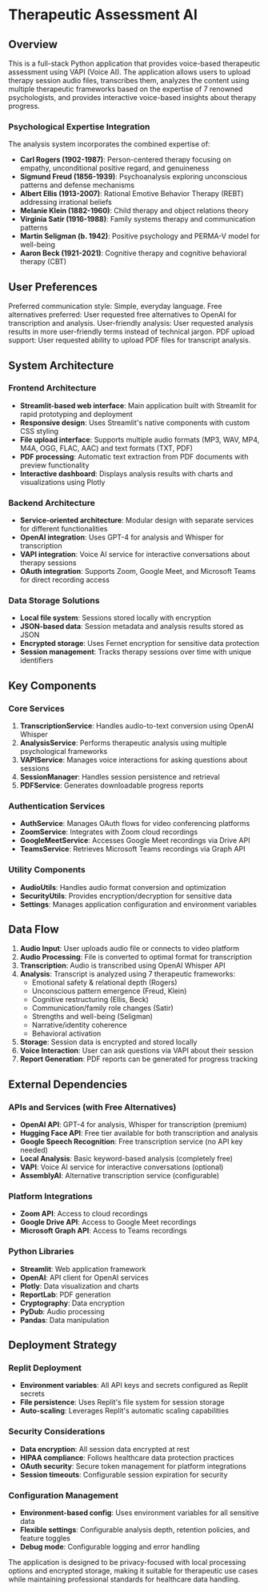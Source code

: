 # Therapeutic Assessment AI

## Overview

This is a full-stack Python application that provides voice-based therapeutic assessment using VAPI (Voice AI). The application allows users to upload therapy session audio files, transcribes them, analyzes the content using multiple therapeutic frameworks based on the expertise of 7 renowned psychologists, and provides interactive voice-based insights about therapy progress.

### Psychological Expertise Integration

The analysis system incorporates the combined expertise of:
- **Carl Rogers (1902-1987)**: Person-centered therapy focusing on empathy, unconditional positive regard, and genuineness
- **Sigmund Freud (1856-1939)**: Psychoanalysis exploring unconscious patterns and defense mechanisms
- **Albert Ellis (1913-2007)**: Rational Emotive Behavior Therapy (REBT) addressing irrational beliefs
- **Melanie Klein (1882-1960)**: Child therapy and object relations theory
- **Virginia Satir (1916-1988)**: Family systems therapy and communication patterns
- **Martin Seligman (b. 1942)**: Positive psychology and PERMA-V model for well-being
- **Aaron Beck (1921-2021)**: Cognitive therapy and cognitive behavioral therapy (CBT)

## User Preferences

Preferred communication style: Simple, everyday language.
Free alternatives preferred: User requested free alternatives to OpenAI for transcription and analysis.
User-friendly analysis: User requested analysis results in more user-friendly terms instead of technical jargon.
PDF upload support: User requested ability to upload PDF files for transcript analysis.

## System Architecture

### Frontend Architecture
- **Streamlit-based web interface**: Main application built with Streamlit for rapid prototyping and deployment
- **Responsive design**: Uses Streamlit's native components with custom CSS styling
- **File upload interface**: Supports multiple audio formats (MP3, WAV, MP4, M4A, OGG, FLAC, AAC) and text formats (TXT, PDF)
- **PDF processing**: Automatic text extraction from PDF documents with preview functionality
- **Interactive dashboard**: Displays analysis results with charts and visualizations using Plotly

### Backend Architecture
- **Service-oriented architecture**: Modular design with separate services for different functionalities
- **OpenAI integration**: Uses GPT-4 for analysis and Whisper for transcription
- **VAPI integration**: Voice AI service for interactive conversations about therapy sessions
- **OAuth integration**: Supports Zoom, Google Meet, and Microsoft Teams for direct recording access

### Data Storage Solutions
- **Local file system**: Sessions stored locally with encryption
- **JSON-based data**: Session metadata and analysis results stored as JSON
- **Encrypted storage**: Uses Fernet encryption for sensitive data protection
- **Session management**: Tracks therapy sessions over time with unique identifiers

## Key Components

### Core Services
1. **TranscriptionService**: Handles audio-to-text conversion using OpenAI Whisper
2. **AnalysisService**: Performs therapeutic analysis using multiple psychological frameworks
3. **VAPIService**: Manages voice interactions for asking questions about sessions
4. **SessionManager**: Handles session persistence and retrieval
5. **PDFService**: Generates downloadable progress reports

### Authentication Services
- **AuthService**: Manages OAuth flows for video conferencing platforms
- **ZoomService**: Integrates with Zoom cloud recordings
- **GoogleMeetService**: Accesses Google Meet recordings via Drive API
- **TeamsService**: Retrieves Microsoft Teams recordings via Graph API

### Utility Components
- **AudioUtils**: Handles audio format conversion and optimization
- **SecurityUtils**: Provides encryption/decryption for sensitive data
- **Settings**: Manages application configuration and environment variables

## Data Flow

1. **Audio Input**: User uploads audio file or connects to video platform
2. **Audio Processing**: File is converted to optimal format for transcription
3. **Transcription**: Audio is transcribed using OpenAI Whisper API
4. **Analysis**: Transcript is analyzed using 7 therapeutic frameworks:
   - Emotional safety & relational depth (Rogers)
   - Unconscious pattern emergence (Freud, Klein)
   - Cognitive restructuring (Ellis, Beck)
   - Communication/family role changes (Satir)
   - Strengths and well-being (Seligman)
   - Narrative/identity coherence
   - Behavioral activation
5. **Storage**: Session data is encrypted and stored locally
6. **Voice Interaction**: User can ask questions via VAPI about their session
7. **Report Generation**: PDF reports can be generated for progress tracking

## External Dependencies

### APIs and Services (with Free Alternatives)
- **OpenAI API**: GPT-4 for analysis, Whisper for transcription (premium)
- **Hugging Face API**: Free tier available for both transcription and analysis
- **Google Speech Recognition**: Free transcription service (no API key needed)
- **Local Analysis**: Basic keyword-based analysis (completely free)
- **VAPI**: Voice AI service for interactive conversations (optional)
- **AssemblyAI**: Alternative transcription service (configurable)

### Platform Integrations
- **Zoom API**: Access to cloud recordings
- **Google Drive API**: Access to Google Meet recordings
- **Microsoft Graph API**: Access to Teams recordings

### Python Libraries
- **Streamlit**: Web application framework
- **OpenAI**: API client for OpenAI services
- **Plotly**: Data visualization and charts
- **ReportLab**: PDF generation
- **Cryptography**: Data encryption
- **PyDub**: Audio processing
- **Pandas**: Data manipulation

## Deployment Strategy

### Replit Deployment
- **Environment variables**: All API keys and secrets configured as Replit secrets
- **File persistence**: Uses Replit's file system for session storage
- **Auto-scaling**: Leverages Replit's automatic scaling capabilities

### Security Considerations
- **Data encryption**: All session data encrypted at rest
- **HIPAA compliance**: Follows healthcare data protection practices
- **OAuth security**: Secure token management for platform integrations
- **Session timeouts**: Configurable session expiration for security

### Configuration Management
- **Environment-based config**: Uses environment variables for all sensitive data
- **Flexible settings**: Configurable analysis depth, retention policies, and feature toggles
- **Debug mode**: Configurable logging and error handling

The application is designed to be privacy-focused with local processing options and encrypted storage, making it suitable for therapeutic use cases while maintaining professional standards for healthcare data handling.